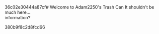 36c02e30444a87cf# Welcome to Adam2250's Trash Can
It shouldn't be much here...<br>
information?<br>

380b9f8c2d8fcd66
